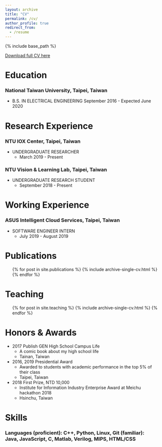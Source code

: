 ```yaml
---
layout: archive
title: "CV"
permalink: /cv/
author_profile: true
redirect_from:
  - /resume
---
```


{% include base_path %}

[Download full CV  here](http://joeyy5588.github.io/files/Joey_Yang_Resume.pdf)

# Education

### National Taiwan University, Taipei, Taiwan

- B.S. IN ELECTRICAL ENGINEERING September 2016 - Expected June 2020

# Research Experience

### NTU IOX Center, Taipei, Taiwan

- UNDERGRADUATE RESEARCHER
	- March 2019 - Present

### NTU Vision & Learning Lab, Taipei, Taiwan

- UNDERGRADUATE RESEARCH STUDENT 
	- September 2018 - Present

# Working Experience

### ASUS Intelligent Cloud Services, Taipei, Taiwan

- SOFTWARE ENGINEER INTERN 
	- July 2019 - August 2019

Publications
======
  <ul>{% for post in site.publications %}
    {% include archive-single-cv.html %}
  {% endfor %}</ul>

Teaching
======
  <ul>{% for post in site.teaching %}
    {% include archive-single-cv.html %}
  {% endfor %}</ul>


# Honors & Awards

- 2017 Publish GEN High School Campus Life
  - A comic book about my high school life 
  - Tainan, Taiwan
- 2016, 2019 Presidential Award 
  - Awarded to students with academic performance in the top 5% of their class 
  - Taipei, Taiwan
- 2018 First Prize, NTD 10,000
  - Institute for Information Industry Enterprise Award at Meichu hackathon 2018 
  - Hsinchu, Taiwan

# Skills

### Languages (proficient): C++, Python, Linux, Git (familiar): Java, JavaScript, C, Matlab, Verilog, MIPS, HTML/CSS



